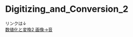 # Digitizing_and_Conversion_2

リンクは↓  
[数値化と変換2 画像→音](http://ShiraishiKakuya.github.io/Digitizing_and_Conversion_2)